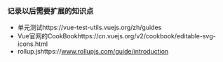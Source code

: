 ### 记录以后需要扩展的知识点

+ 单元测试https://vue-test-utils.vuejs.org/zh/guides
+ Vue官网的CookBookhttps://cn.vuejs.org/v2/cookbook/editable-svg-icons.html
+ rollup.jshttps://www.rollupjs.com/guide/introduction